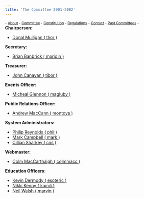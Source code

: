 ```yaml
---
title: 'The Committee 2001-2002'
---
```


 <sub> - [About](../../) - [Committee](../../committee) - [Constitution](../../constitution) - [Regulations](../../regulations) - [Contact](../../contact) - [Past Committees](../../past-committees) -</sub>
<span>**Chairperson:**</span>

*   [Donal Mulligan ( thor )](http://www.redbrick.dcu.ie/about/contact/thor)

<span>**Secretary:**</span>

*   [Brian Banbrick ( moridin )](http://www.redbrick.dcu.ie/about/contact/moridin)

<span>**Treasurer:**</span>

*   [John Canavan ( tibor )](http://www.redbrick.dcu.ie/about/contact/tibor)

<span>**Events Officer:**</span>

*   [Micheal Glennon ( magluby )](http://www.redbrick.dcu.ie/about/contact/magluby)

<span>**Public Relations Officer:**</span>

*   [Andrew MacCann ( montoya )](http://www.redbrick.dcu.ie/about/contact/montoya)

<span>**System Administrators:**</span>

*   [Philip Reynolds ( phil )](http://www.redbrick.dcu.ie/about/contact/phil)
*   [Mark Campbell ( mark )](http://www.redbrick.dcu.ie/about/contact/mark)
*   [Cillian Sharkey ( cns )](http://www.redbrick.dcu.ie/about/contact/cns)

<span>**Webmaster:**</span>

*   [Colm MacCarthaigh ( colmmacc )](http://www.redbrick.dcu.ie/about/contact/colmmacc)

<span>**Education Officers:**</span>

*   [Kevin Dermody ( esoteric )](http://www.redbrick.dcu.ie/about/contact/esoteric)
*   [Nikki Kenny ( kamili )](http://www.redbrick.dcu.ie/about/contact/kamili)
*   [Neil Walsh ( marvin )](http://www.redbrick.dcu.ie/about/contact/marvin)